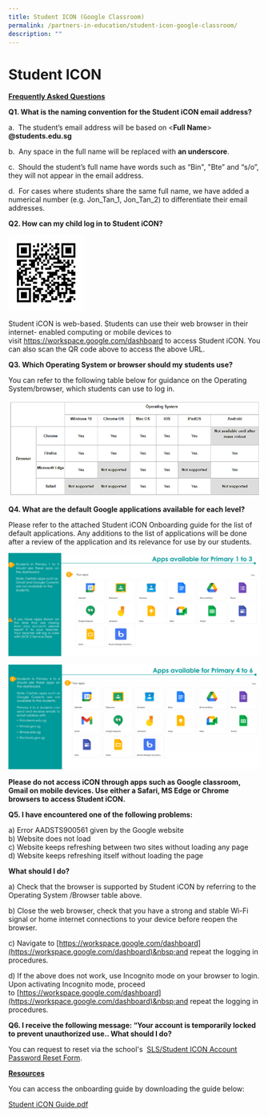 ```yaml
---
title: Student ICON (Google Classroom)
permalink: /partners-in-education/student-icon-google-classroom/
description: ""
---
```

# Student ICON

<b><u>Frequently Asked Questions</u></b> 

**Q1. What is the naming convention for the Student iCON email address?**  

<p> a.&nbsp; The student’s email address will be based on &lt;<b>Full Name</b>&gt; <b> @students.edu.sg</b></p> 

b.&nbsp; Any space in the full name will be replaced with&nbsp;**an underscore**. 

c.&nbsp; Should the student’s full name have words such as&nbsp;“Bin", "Bte” and “s/o”, they will not appear in the email address.

d.&nbsp; For cases where students share the same full name, we have added a numerical number (e.g. Jon\_Tan\_1, Jon\_Tan\_2) to differentiate their email addresses.
  

**Q2. How can my child log in to Student iCON?**

<img src="/images/Partners%20in%20Education/frame.png" style="width:30%">

Student iCON is web-based. Students can use their web browser in their internet- enabled computing or mobile devices to visit&nbsp;<a href="https://workspace.google.com/dashboard" target="_blank">https://workspace.google.com/dashboard</a>&nbsp;to access Student iCON. You can also scan the QR code above to access the above URL.

**Q3. Which Operating System or browser should my students use?**

You can refer to the following table below for guidance on the Operating System/browser, which students can use to log in.

![](/images/Partners%20in%20Education/OS.png)
  
**Q4. What are the default Google applications available for each level?**

Please refer to the attached Student iCON Onboarding guide for the list of default applications. Any additions to the list of applications will be done after a review of the application and its relevance for use by our students.

![](/images/Partners%20in%20Education/Pri%201-3.png)
  
![](/images/Partners%20in%20Education/Pri%204-6.png)

**Please do not access iCON through apps such as Google classroom, Gmail on mobile devices. Use either a Safari, MS Edge or Chrome browsers to access Student iCON.**&nbsp;&nbsp;&nbsp;  
  
**Q5. I have encountered one of the following problems:**  
  
a) Error AADSTS900561 given by the Google website  
b) Website does not load  
c) Website keeps refreshing between two sites without loading any page  
d) Website keeps refreshing itself without loading the page  
  
**What should I do?**  
  
a) Check that the browser is supported by Student iCON by referring to the Operating System /Browser table above.  
  
b) Close the web browser, check that you have a strong and stable Wi-Fi signal or home internet connections to your device before reopen the browser.  
  
c) Navigate to&nbsp;[https://workspace.google.com/dashboard](https://workspace.google.com/dashboard)&nbsp;and repeat the logging in procedures.  
  
d) If the above does not work, use Incognito mode on your browser to login. Upon activating Incognito mode, proceed to&nbsp;[https://workspace.google.com/dashboard](https://workspace.google.com/dashboard)&nbsp;and repeat the logging in procedures.

**Q6. I receive the following message: “Your account is temporarily locked to prevent unauthorized use.. What should I do?**

You can request to reset via the school's&nbsp;&nbsp;<a href="https://form.gov.sg/6125b8165dda700012951c3f" target="_blank">SLS/Student ICON Account Password Reset Form</a>.

<b><u>Resources</u></b>
  
You can access the onboarding guide by downloading the guide below:

[Student iCON Guide.pdf](/files/Partners%20in%20Education/Student%20iCON%20Guide.pdf)